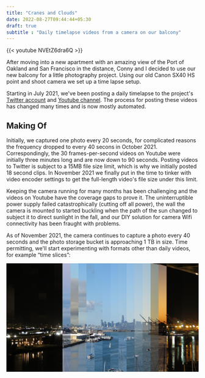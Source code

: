 ```yaml
---
title: "Cranes and Clouds"
date: 2022-08-27T09:44:44+05:30
draft: true
subtitle : "Daily timelapse videos from a camera on our balcony" 
---
```


{{< youtube NVEtZ6dra6Q  >}} 

After moving into a new apartment with an amazing view of the Port of Oakland and San Francisco in the distance, Conny and I decided to use our new balcony for a little photography project. Using our old Canon SX40 HS point and shoot camera we set up a time lapse setup.

Starting in July 2021, we've been posting a daily timelapse to the project's [Twitter account](https://twitter.com/cranesandclouds) and [Youtube channel](https://www.youtube.com/channel/UCfgbxOCayX3p8vCILXH9T1g/videos). The process for posting these videos has changed many times and is now mostly automated.

Making Of
---------

Initially, we captured one photo every 20 seconds, for complicated reasons the frequency dropped to every 40 secons in October 2021. Correspondingly, the 30 frames-per-second videos on Youtube were initially three minutes long and are now down to 90 seconds. Posting videos to Twitter is subject to a 15MB file size limit, which is why we initially posted 18 second clips. In November 2021 we finally put in the time to tinker with video encoder settings to get the full-length video's file size under this limit.

Keeping the camera running for many months has been challenging and the videos on Youtube have the coverage gaps to prove it. The uninterruptible power supply failed catastrophically (cutting off all power), the wall the camera is mounted to started buckling when the path of the sun changed to subject it to direct sunlight in the fall, and our DIY solution for camera Wifi connectivity has been fraught with problems.

As of November 2021, the camera continues to capture a photo every 40 seconds and the photo storage bucket is approaching 1 TB in size. Time permitting, we'll start experimenting with formats other than daily videos, for example “time slices”:

![Time slices](images/timeslices.jpeg)
